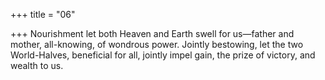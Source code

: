 +++
title = "06"

+++
Nourishment let both Heaven and Earth swell for us—father and mother,  all-knowing, of wondrous power.
Jointly bestowing, let the two World-Halves, beneficial for all, jointly  impel gain, the prize of victory, and wealth to us. 